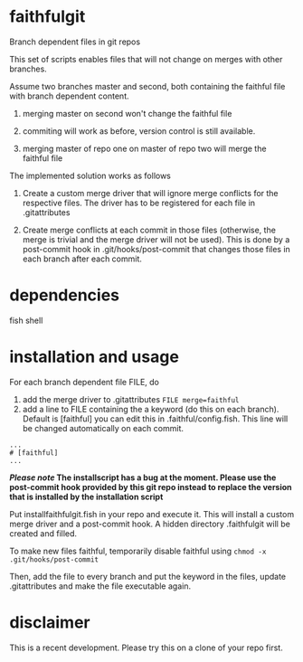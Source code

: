 # faithfulgit
Branch dependent files in git repos

This set of scripts enables files that will not change on merges with other branches.

Assume two branches master and second, both containing the faithful file with branch dependent content.

1) merging master on second won't change the faithful file

2) commiting will work as before, version control is still available.

3) merging master of repo one on master of repo two will merge the faithful file



The implemented solution works as follows

1) Create a custom merge driver that will ignore merge conflicts for the respective files. The driver has to be registered for each file in .gitattributes

2) Create merge conflicts at each commit in those files (otherwise, the merge is trivial and the merge driver will not be used). This is done by a post-commit hook in .git/hooks/post-commit that changes those files in each branch after each commit.

# dependencies
fish shell

# installation and usage
For each branch dependent file FILE, do
1) add the merge driver to .gitattributes
`FILE merge=faithful`
2) add a line to FILE containing the a keyword (do this on each branch). Default is [faithful] you can edit this in .faithful/config.fish. This line will be changed automatically on each commit.
~~~~
...
# [faithful]
...
~~~~

**_Please note_ The installscript has a bug at the moment. Please use the post-commit hook provided by this git repo instead to replace the version that is installed by the installation script**

Put installfaithfulgit.fish in your repo and execute it. This will install a custom merge driver and a post-commit hook. A hidden directory .faithfulgit will be created and filled.

To make new files faithful, temporarily disable faithful using
`chmod -x .git/hooks/post-commit`

Then, add the file to every branch and put the keyword in the files, update .gitattributes and make the file executable again.


# disclaimer
This is a recent development. Please try this on a clone of your repo first.
